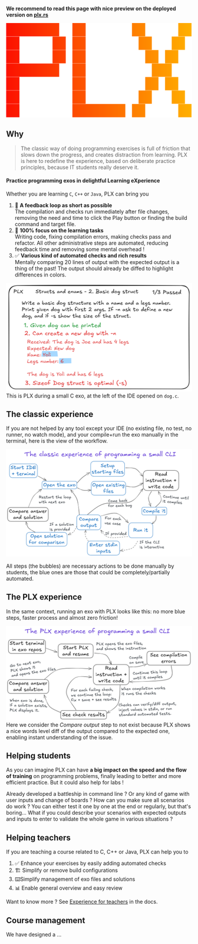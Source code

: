 <div class="oranda-hide">

**We recommend to read this page with nice preview on the deployed version on [plx.rs](https://plx.rs)**

</div>

<center>

![logo of PLX](static/logo.svg)
</center>

## Why
> The classic way of doing programming exercises is full of friction that slows down the progress, and creates distraction from learning. PLX is here to redefine the experience, based on deliberate practice principles, because IT students really deserve it.

#### Practice programming exos in delightful Learning eXperience

Whether you are learning `C`, `C++` or `Java`, PLX can bring you
1. 🔁 **A feedback loop as short as possible**  
The compilation and checks run immediately after file changes, removing the need and time to click the Play button or finding the build command and target file.
1. 💯 **100% focus on the learning tasks**  
Writing code, fixing compilation errors, making checks pass and refactor. All other administrative steps are automated, reducing feedback time and removing some mental overhead !
1. ✅ **Various kind of automated checks and rich results**  
Mentally comparing 20 lines of output with the expected output is a thing of the past! The output should already be diffed to highlight differences in colors.

![Image of the interface of PLX when looking at tests results](book/img/svg/exo-tests-wip.opti.svg)
This is PLX during a small C exo, at the left of the IDE opened on `dog.c`.

## The classic experience
If you are not helped by any tool except your IDE (no existing file, no test, no runner, no watch mode), and your compile+run the exo manually in the terminal, here is the view of the workflow.

![Image of the classic experience of programming a small CLI](book/img/svg/classic-xp.opti.svg)

All steps (the bubbles) are necessary actions to be done manually by students, the blue ones are those that could be completely/partially automated. 

## The PLX experience
In the same context, running an exo with PLX looks like this: no more blue steps, faster process and almost zero friction!

![Image of the PLX experience of programming a small CLI](book/img/svg/plx-xp.opti.svg)
Here we consider the *Compare output* step to not exist because PLX shows a nice words level diff of the output compared to the expected one, enabling instant understanding of the issue.

## Helping students
As you can imagine PLX can have **a big impact on the speed and the flow of training** on programming problems, finally leading to better and more efficient practice. But it could also help for labs !

Already developed a battleship in command line ? Or any kind of game with user inputs and change of boards ? How can you make sure all scenarios do work ? You can either test it one by one at the end or regularly, but that's boring... What if you could describe your scenarios with expected outputs and inputs to enter to validate the whole game in various situations ?

## Helping teachers
If you are teaching a course related to C, C++ or Java, PLX can help you to
1. ✅ Enhance your exercises by easily adding automated checks
1. 🏗️ Simplify or remove build configurations
1. ⌨️Simplify management of exo files and solutions
1. 📊 Enable general overview and easy review

Want to know more ? See [Experience for teachers](/book/teachers.html) in the docs.

## Course management
We have designed a ...

<!--TODO: continue this after conception-->
<!--todo: small preview of course management solution.-->
